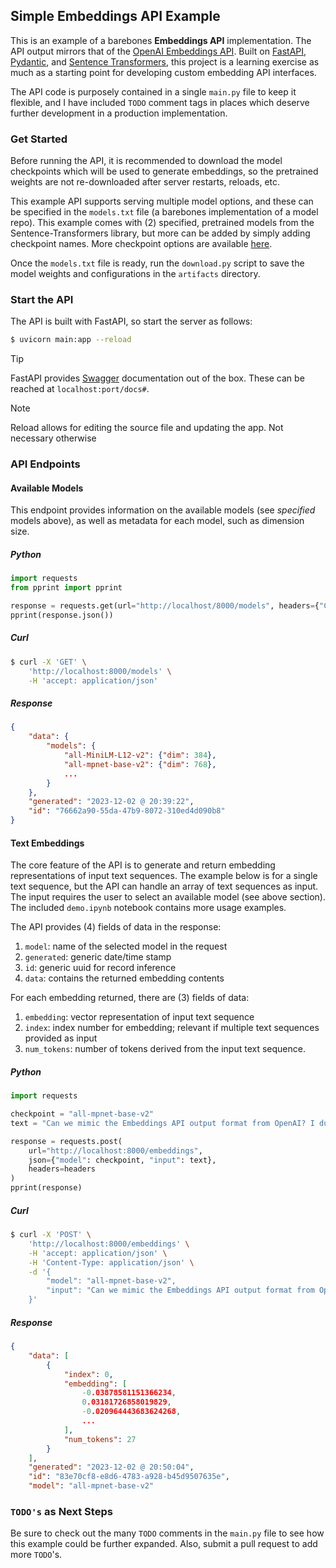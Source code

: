 ## Simple Embeddings API Example

This is an example of a barebones **Embeddings API** implementation. The API output mirrors that of the [OpenAI Embeddings API](https://platform.openai.com/docs/guides/embeddings/what-are-embeddings). Built on [FastAPI](https://fastapi.tiangolo.com), [Pydantic](https://docs.pydantic.dev/latest/), and [Sentence Transformers](https://www.sbert.net/index.html), this project is a learning exercise as much as a starting point for developing custom embedding API interfaces.

The API code is purposely contained in a single `main.py` file to keep it flexible, and I have included `TODO` comment tags in places which deserve further development in a production implementation. 

### Get Started

Before running the API, it is recommended to download the model checkpoints which will be used to generate embeddings, so the pretrained weights are not re-downloaded after server restarts, reloads, etc. 

This example API supports serving multiple model options, and these can be specified in the `models.txt` file (a barebones implementation of a model repo). This example comes with (2) specified, pretrained models from the Sentence-Transformers library, but more can be added by simply adding checkpoint names. More checkpoint options are available [here](https://www.sbert.net/docs/pretrained_models.html).

Once the `models.txt` file is ready, run the `download.py` script to save the model weights and configurations in the `artifacts` directory.

### Start the API

The API is built with FastAPI, so start the server as follows:

```sh
$ uvicorn main:app --reload
```

> [!TIP]
> FastAPI provides [Swagger](https://swagger.io/docs) documentation out of the box. These can be reached at `localhost:port/docs#`.

> [!Note]
> Reload allows for editing the source file and updating the app. Not necessary otherwise

### API Endpoints

#### Available Models

This endpoint provides information on the available models (see _specified_ models above), as well as metadata for each model, such as dimension size.

##### Python

```python
import requests
from pprint import pprint 

response = requests.get(url="http://localhost/8000/models", headers={"Content-Type": "application/json"})
pprint(response.json())
```

##### Curl

```sh
$ curl -X 'GET' \
    'http://localhost:8000/models' \
    -H 'accept: application/json'
```

##### Response

```json
{
    "data": {
        "models": {
            "all-MiniLM-L12-v2": {"dim": 384},
            "all-mpnet-base-v2": {"dim": 768},
            ...
        }
    },
    "generated": "2023-12-02 @ 20:39:22",
    "id": "76662a90-55da-47b9-8072-310ed4d090b8"
}
```

#### Text Embeddings

The core feature of the API is to generate and return embedding representations of input text sequences. The example below is for a single text sequence, but the API can handle an array of text sequences as input. The input requires the user to select an available model (see above section). The included `demo.ipynb` notebook contains more usage examples.

The API provides (4) fields of data in the response:

1. `model`: name of the selected model in the request
2. `generated`: generic date/time stamp
3. `id`: generic uuid for record inference
4. `data`: contains the returned embedding contents

For each embedding returned, there are (3) fields of data:

1. `embedding`: vector representation of input text sequence
2. `index`: index number for embedding; relevant if multiple text sequences provided as input
3. `num_tokens`: number of tokens derived from the input text sequence. 

##### Python

```python
import requests

checkpoint = "all-mpnet-base-v2"
text = "Can we mimic the Embeddings API output format from OpenAI? I dunno, but we can try."

response = requests.post(
    url="http://localhost:8000/embeddings",
    json={"model": checkpoint, "input": text},
    headers=headers
)
pprint(response)
```

##### Curl

```sh
$ curl -X 'POST' \
    'http://localhost:8000/embeddings' \
    -H 'accept: application/json' \
    -H 'Content-Type: application/json' \
    -d '{
        "model": "all-mpnet-base-v2",
        "input": "Can we mimic the Embeddings API output format from OpenAI? I dunno, but we can try."
    }'
```

##### Response

```json
{
    "data": [
        {
            "index": 0,
            "embedding": [
                -0.03878581151366234,
                0.03181726858019829,
                -0.020964443683624268,
                ...
            ],
            "num_tokens": 27
        }
    ],
    "generated": "2023-12-02 @ 20:50:04",
    "id": "83e70cf8-e8d6-4783-a928-b45d9507635e",
    "model": "all-mpnet-base-v2"
```


### `TODO's` as Next Steps

Be sure to check out the many `TODO` comments in the `main.py` file to see how this example could be further expanded. Also, submit a pull request to add more `TODO`'s.